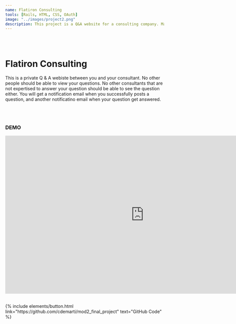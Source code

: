 ```yaml
---
name: Flatiron Consulting
tools: [Rails, HTML, CSS, OAuth]
image: "../images/project2.png"
description: This project is a Q&A website for a consulting company. Make your life easier by having easy access to your consultant. 
---
```

<br>
<br>

# Flatiron Consulting

This is a private Q & A webiste between you and your consultant. No other people should be able to view your questions. No other consultants that are not expertised to answer your question should be able to see the question either. You will get a notification email when you successfully posts a question, and another notificatino email when your question get answered. 

<br>
<br>

### DEMO
<iframe width="878" height="502" src="https://www.youtube.com/embed/sn4SqkDkPZQ" frameborder="0" allow="accelerometer; autoplay; encrypted-media; gyroscope; picture-in-picture" allowfullscreen></iframe>

<br>
<br>

<!-- ![preview](https://www.sketchappsources.com/resources/source-image/we-were-soldiers-landing-page-dbruggisser.jpg) -->

<!-- ## Search Movies

![search](https://www.sketchappsources.com/resources/source-image/microsoft-windows-10-virtual-keyboard-diogo-sousa.png) -->

<p class="text-center">
{% include elements/button.html link="https://github.com/cdemarti/mod2_final_project" text="GitHub Code" %}
</p>